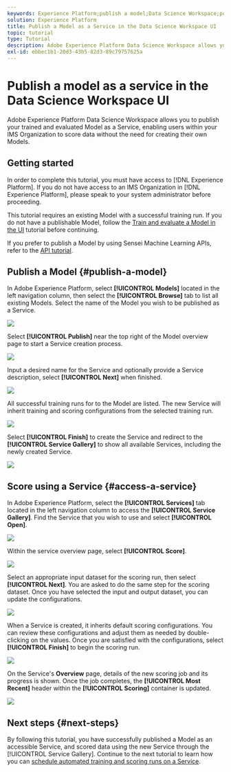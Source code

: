 ```yaml
---
keywords: Experience Platform;publish a model;Data Science Workspace;popular topics;score a service
solution: Experience Platform
title: Publish a Model as a Service in the Data Science Workspace UI
topic: tutorial
type: Tutorial
description: Adobe Experience Platform Data Science Workspace allows you to publish your trained and evaluated Model as a Service, enabling users within your IMS Organization to score data without the need for creating their own Models.
exl-id: ebbec1b1-20d3-43b5-82d3-89c79757625a
---
```

# Publish a model as a service in the Data Science Workspace UI

Adobe Experience Platform Data Science Workspace allows you to publish your trained and evaluated Model as a Service, enabling users within your IMS Organization to score data without the need for creating their own Models.

## Getting started

In order to complete this tutorial, you must have access to [!DNL Experience Platform]. If you do not have access to an IMS Organization in [!DNL Experience Platform], please speak to your system administrator before proceeding.

This tutorial requires an existing Model with a successful training run. If you do not have a publishable Model, follow the [Train and evaluate a Model in the UI](./train-evaluate-model-ui.md) tutorial before continuing.

If you prefer to publish a Model by using Sensei Machine Learning APIs, refer to the [API tutorial](./publish-model-service-api.md).

## Publish a Model {#publish-a-model}

In Adobe Experience Platform, select **[!UICONTROL Models]** located in the left navigation column, then select the **[!UICONTROL Browse]** tab to list all existing Models. Select the name of the Model you wish to be published as a Service.

![](../images/models-recipes/publish-model/browse_model.png)

Select **[!UICONTROL Publish]** near the top right of the Model overview page to start a Service creation process.

![](../images/models-recipes/publish-model/view_training.png)

Input a desired name for the Service and optionally provide a Service description, select **[!UICONTROL Next]** when finished.

![](../images/models-recipes/publish-model/configure_training.png)

All successful training runs for to the Model are listed. The new Service will inherit training and scoring configurations from the selected training run. 

![](../images/models-recipes/publish-model/select_training_run.png)

Select **[!UICONTROL Finish]** to create the Service and redirect to the **[!UICONTROL Service Gallery]** to show all available Services, including the newly created Service.

![](../images/models-recipes/publish-model/service_gallery.png)

## Score using a Service {#access-a-service}

In Adobe Experience Platform, select the **[!UICONTROL Services]** tab located in the left navigation column to access the **[!UICONTROL Service Gallery]**. Find the Service that you wish to use and select **[!UICONTROL Open]**.

![](../images/models-recipes/publish-model/open_service.png)

Within the service overview page, select **[!UICONTROL Score]**.

![](../images/models-recipes/publish-model/score_service.png)

Select an appropriate input dataset for the scoring run, then select **[!UICONTROL Next]**. You are asked to do the same step for the scoring dataset. Once you have selected the input and output dataset, you can update the configurations.

![](../images/models-recipes/publish-model/select_datasets.png)

When a Service is created, it inherits default scoring configurations. You can review these configurations and adjust them as needed by double-clicking on the values. Once you are satisfied with the configurations, select **[!UICONTROL Finish]** to begin the scoring run.

![](../images/models-recipes/publish-model/scoring_configs.png)

On the Service's **Overview** page, details of the new scoring job and its progress is shown. Once the job completes, the **[!UICONTROL Most Recent]** header within the **[!UICONTROL Scoring]** container  is updated.

![](../images/models-recipes/publish-model/pending_scoring.png)

## Next steps {#next-steps}

By following this tutorial, you have successfully published a Model as an accessible Service, and scored data using the new Service through the [!UICONTROL Service Gallery]. Continue to the next tutorial to learn how you can [schedule automated training and scoring runs on a Service](./schedule-models-ui.md).
